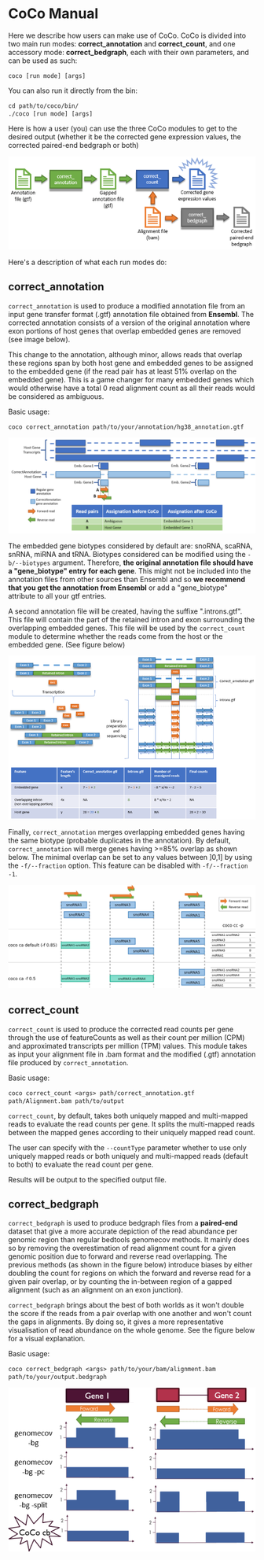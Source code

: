 # CoCo Manual

Here we describe how users can make use of CoCo.
CoCo is divided into two main run modes: **correct_annotation** and **correct_count**, 
and one accessory mode: **correct_bedgraph**, each with their own parameters, and can be used as such:

```
coco [run mode] [args]
```

You can also run it directly from the bin:

```
cd path/to/coco/bin/
./coco [run mode] [args]
```

Here is how a user (you) can use the three CoCo modules to get to the desired output (whether it be the corrected gene 
expression values, the corrected paired-end bedgraph or both)

![alt tag](ressources/CoCoPipeline.PNG)

Here's a description of what each run modes do:

## correct_annotation
`correct_annotation` is used to produce a modified annotation file from an input gene transfer format (.gtf) annotation 
file obtained from **Ensembl**. The corrected annotation consists of a version of the original annotation where exon 
portions of host genes that overlap embedded genes are removed (see image below).

This change to the annotation, although minor, allows reads that overlap these regions span by both host gene and 
embedded genes to be assigned to the embedded gene (if the read pair has at least 51% overlap on the embedded gene). 
This is a game changer for many embedded genes which would otherwise have a total 0 read alignment count as all their 
reads would be considered as ambiguous.

Basic usage:
```
coco correct_annotation path/to/your/annotation/hg38_annotation.gtf
```

![alt tag](ressources/CorrectAnnotation.PNG)

The embedded gene biotypes considered by default are: snoRNA, scaRNA, snRNA, miRNA and tRNA. Biotypes considered can be 
modified using the `-b/--biotypes` argument. Therefore, **the original annotation 
file should have a "gene_biotype" entry for each gene**. This might not be included into the annotation files from other 
sources than Ensembl and so **we recommend that you get the annotation from Ensembl** or add a "gene_biotype" attribute 
to all your gtf entries.

A second annotation file will be created, having the suffixe ".introns.gtf". This file will contain the part of the 
retained intron and exon surrounding the overlapping embedded genes. This file will be used by the `correct_count` module
to determine whether the reads come from the host or the embedded gene. (See figure below)

![alt tag](ressources/CoCo_introns.png)

Finally, `correct_annotation` merges overlapping embedded genes having the same biotype (probable duplicates in the 
annotation). By default, `correct_annotation` will merge genes having >=85% overlap as shown below. The minimal overlap 
can be set to any values between ]0,1] by using the `-f/--fraction` option. 
This feature can be disabled with `-f/--fraction -1`.
 
 ![alt_tag](ressources/fraction_feature.png)  

## correct_count

`correct_count` is used to produce the corrected read counts per gene through the use of featureCounts as well as 
their count per million (CPM) and approximated transcripts per million (TPM) values. This module takes as input your 
alignment file in .bam format and the modified (.gtf) annotation file produced by `correct_annotation`.

Basic usage:
```
coco correct_count <args> path/correct_annotation.gtf path/Alignment.bam path/to/output
```

`correct_count`, by default, takes both uniquely mapped and multi-mapped reads to evaluate the read counts per gene. It 
splits the multi-mapped reads between the mapped genes according to their uniquely mapped read count.

The user can specify with the `--countType` parameter whether to use only uniquely mapped reads or both uniquely and 
multi-mapped reads (default to both) to evaluate the read count per gene.

Results will be output to the specified output file.

## correct_bedgraph

`correct_bedgraph` is used to produce bedgraph files from a **paired-end** dataset that give a more accurate depiction of the 
read abundance per genomic region than regular bedtools genomecov methods. It mainly does so by removing the 
overestimation of read alignment count for a given genomic position due to forward and reverse read overlapping. The 
previous methods (as shown in the figure below) introduce biases by either doubling the count for regions on which 
the forward and reverse read for a given pair overlap, or by counting the in-between region of a gapped alignment 
(such as an alignment on an exon junction).

`correct_bedgraph` brings about the best of both worlds as it won't double the score if the reads from a pair overlap 
with one another and won't count the gaps in alignments. By doing so, it gives a more representative visualisation of 
read abundance on the whole genome. See the figure below for a visual explanation.

Basic usage:
```
coco correct_bedgraph <args> path/to/your/bam/alignment.bam path/to/your/output.bedgraph
```

![alt tag](ressources/Correct_bedgraph.png)
